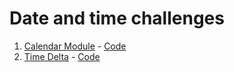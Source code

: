 # Date and time challenges

1. [Calendar Module](https://www.hackerrank.com/challenges/calendar-module) - [Code](calendar_module.py)
2. [Time Delta](https://www.hackerrank.com/challenges/python-time-delta) - [Code](time_delta.py)